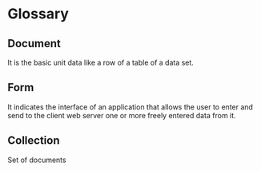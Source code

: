 # Glossary

## Document

It is the basic unit data like a row of a table of a data set.

## Form

It indicates the interface of an application that allows the user to enter and send to the client web server one or more freely entered data from it.

## Collection

Set of documents